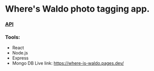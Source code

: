 # Where's Waldo photo tagging app.

### [API](https://github.com/AlejandroXVII/waldo-api)

### Tools:
- React
- Node.js
- Express
- Mongo DB
Live link: https://where-is-waldo.pages.dev/
